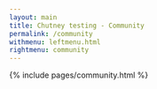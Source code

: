 ```yaml
---
layout: main
title: Chutney testing - Community
permalink: /community
withmenu: leftmenu.html
rightmenu: community
---
```

{% include pages/community.html %}